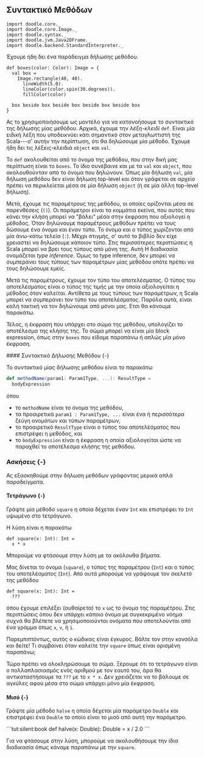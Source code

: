 ## Συντακτικό Μεθόδων
```tut:invisible
import doodle.core._
import doodle.core.Image._
import doodle.syntax._
import doodle.jvm.Java2DFrame._
import doodle.backend.StandardInterpreter._
```

Έχουμε ήδη δει ένα παράδειγμα δήλωσης μεθόδου.

```tut:silent:book
def boxes(color: Color): Image = {
  val box =
    Image.rectangle(40, 40).
      lineWidth(5.0).
      lineColor(color.spin(30.degrees)).
      fillColor(color) 

  box beside box beside box beside box beside box
}
```

Ας το χρησιμοποιήσουμε ως μοντέλο για να κατανοήσουμε το συντακτικό της δήλωσης μίας μεθόδου.
Αρχικά, έχουμε την *λέξη-κλειδί* `def`.
Είναι μία ειδική λέξη που υποδεικνύει κάτι σημαντικό στον μεταγλωττιστή της Scala---σ' αυτήν την περίπτωση, ότι θα δηλώσουμε μία μέθοδο.
Έχουμε ήδη δει τις λέξεις-κλειδιά `object` και `val`.

Το `def` ακολουθείται από το όνομα της μεθόδου, που στην δική μας περίπτωση είναι το `boxes`. Το ίδιο συνέβαινε και με τα `val` και `object`, που ακολουθούνταν από το όνομα που δηλώνουν.
Όπως μία δήλωση `val`, μία δήλωση μεθόδου δεν είναι δήλωση top-level και όταν γράφεται σε αρχείο πρέπει να περικλείεται μέσα σε μία δήλωση `object` (ή σε μία άλλη top-level δήλωση).

Μετά, έχουμε τις παραμέτρους της μεθόδου, οι οποίες ορίζονται μέσα σε παρενθέσεις (`()`).
Οι παράμετροι είναι τα κομμάτια εκείνα, που αυτός που κάνει την κλήση μπορεί να "βάλει" μέσα στην έκφραση που αξιολογεί η μέθοδος.
Όταν δηλώνουμε παραμέτρους μεθόδων πρέπει να τους δώσουμε ένα όνομα και έναν τύπο.
Το όνομα και ο τύπος χωρίζονται από μία άνω-κάτω τελεία (`:`).
Μέχρι στιγμής, σ' αυτό το βιβλίο δεν είχε χρειαστεί να δηλώσουμε κάποιον τύπο.
Στις περισσότερες περιπτώσεις η Scala μπορεί να βρει τους τύπους από μόνη της. Αυτή Η διαδικασία ονομάζεται *type inference*.
Όμως το type inference, δεν μπορεί να συμπεράνει τους τύπους των παραμέτρων μίας μεθόδου οπότε πρέπει να τους δηλώσουμε εμείς.

Μετά τις παραμέτρους, έχουμε τον τύπο του αποτελέσματος.
Ο τύπος του αποτελέσματος είναι ο τύπος της τιμής με την οποία αξιολογείται η μέθοδος όταν καλείται.
Αντίθετα με τους τύπους των παραμέτρων, η Scala μπορεί να συμπεράνει τον τύπο του αποτελέσματος. Παρόλα αυτά, είναι καλή τακτική να τον δηλώνουμε από μόνοι μας. Ετσι θα κάνουμε παρακάτω.

Τέλος, η έκφραση που υπάρχει στο σώμα της μεθόδου, υπολογίζει το αποτέλεσμα της κλήσης της.
Το σώμα μπορεί να είναι μία block expression, όπως στην `boxes` που είδαμε παραπάνω ή απλώς μία μόνο έκφραση.

<div class="callout callout-info">
#### Συντακτικό Δήλωσης Μεθόδου {-}

Το συντακτικό μίας δήλωσης μεθόδου είναι το παρακάτω

```scala
def methodName(param1: Param1Type, ...): ResultType =
  bodyExpression
```

όπου

- το `methodName` είναι το όνομα της μεθόδου,
- τα προαιρετικά `param1 : Param1Type, ...` είναι ένα ή περισσότερα ζεύγη ονομάτων και τύπων παραμέτρων,
- το προαιρετικό `ResultType` είναι ο τύπος του αποτελέσματος που επιστρέφει η μεθόδος, και
- το `bodyExpression` είναι η έκφραση η οποία αξιολογείται ώστε να παραχθεί το αποτέλεσμα κλήσης της μεθόδου.
</div>


### Ασκήσεις {-}

Ας εξασκηθούμε στην δήλωση μεθόδων γράφοντας μερικά απλά παραδείγματα.

#### Τετράγωνο {-}

Γράψτε μία μέθοδο `square` η οποία δέχεται έναν `Int` και επιστρέφει το `Int` υψωμένο στο τετράγωνο.

<div class="solution">
Η λύση είναι η παρακάτω

```tut:silent:book
def square(x: Int): Int = 
  x * x
```

Μπορούμε να φτάσουμε στην λύση με τα ακόλουθα βήματα.

Μας δίνεται το όνομα (`square`), ο τύπος της παραμέτρου (`Int`) και ο τύπος του αποτελέσματος (`Int`).
Από αυτά μπορούμε να γράψουμε τον σκελετό της μεθόδου

```tut:silent:book
def square(x: Int): Int =
  ???
```

όπου έχουμε επιλέξει (αυθαίρετα) το `x` ως το όνομα της παραμέτρου.
Στις περιπτώσεις όπου δεν υπάρχει κάποιο όνομα με συγκεκριμένο νόημα συχνά θα βλέπετε να χρησιμοποιούνται ονόματα που αποτελούνται από ένα γράμμα όπως `x`, `v`, ή `i`.

Παρεμπιπτόντως, αυτός ο κώδικας είναι έγκυρος.
Βάλτε τον στην κονσόλα και δείτε!
Τι συμβαίνει όταν καλείτε την `square` όπως είναι ορισμένη παραπάνω;

Τώρα πρέπει να ολοκληρώσουμε το σώμα.
Ξέρουμε ότι το τετράγωνο είναι ο πολλαπλασιασμός ενός αριθμού με τον εαυτό του, άρα θα αντικαταστήσουμε τα `???` με το `x * x`.
Δεν χρειάζεται να το βάλουμε σε αγκύλες αφού μέσα στο σώμα υπάρχει μόνο μία έκφραση.
</div>


#### Μισό {-}

Γράψτε μία μέθοδο `halve` η οποία δέχεται μία παράμετρο `Double` και επιστρέφει ένα `Double` το οποίο είναι το μισό από αυτή την παράμετρο.

<div class="solution">
```tut:silent:book
def halve(x: Double): Double =
 x / 2.0
```

Για να φτάσουμε στην λύση, μπορούμε να ακολουθήσουμε την ίδια διαδικασία όπως κάναμε παραπάνω με την `square`.
</div>
